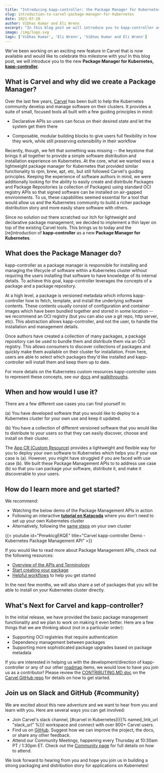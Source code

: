 ```yaml
---
title: "Introducing kapp-controller: the Package Manager for Kubernetes"
slug: introduction-to-carvel-package-manager-for-kubernetes
date: 2021-07-28
author: Vibhas Kumar and Eli Wrenn
excerpt: "In this blog post we will introduce you to kapp-controller as the new Package Manager for Kubernetes..."
image: /img/logo.svg
tags: ['Vibhas Kumar', 'Eli Wrenn', 'Vibhas Kumar and Eli Wrenn']
---
```


We've been working on an exciting new feature in Carvel that is now available and would like to celebrate this milestone with you! In this blog post, we will introduce you to the new **Package Manager for Kubernetes, [kapp-controller](/kapp-controller/)**.

## What is Carvel and why did we create a Package Manager?

Over the last few years, [Carvel](/) has been built to help the Kubernetes community develop and manage software on their clusters. It provides a suite of small, focused tools all built with a few guiding principles in mind:

* Declarative APIs so users can focus on their desired state and let the system get them there

* Composable, modular building blocks to give users full flexibility in how they work, while still preserving extensibility in their workflow

Recently, though, we felt that something was missing -- the keystone that brings it all together to provide a simple software distribution and installation experience on Kubernetes. At the core, what we wanted was a lightweight package manager for Kubernetes that provided similar functionality to rpm, brew, apt, etc, but still followed Carvel's guiding principles. Keeping the experience of software authors in mind, we were additionally looking for the ability to easily create and distribute Packages and Package Repositories (a collection of Packages) using standard OCI registry APIs so that signed software can be installed on air-gapped environments. To us, these capabilities seemed essential for a tool that would allow us and the Kubernetes community to build a richer package distribution story and more easily share software with others.

Since no solution out there scratched our itch for lightweight and declarative package management, we decided to implement a thin layer on top of the existing Carvel tools. This brings us to today and the [re]introduction of **kapp-controller** as a new **Package Manager for Kubernetes**.

## What does the Package Manager do?

kapp-controller as a package manager is responsible for installing and managing the lifecycle of software within a Kubernetes cluster without requiring the users installing that software to have knowledge of its internal details. To achieve this goal, kapp-controller leverages the concepts of a package and a package repository.

At a high level, a package is versioned metadata which informs kapp-controller how to fetch, template, and install the underlying software contents. These contents usually consist of configuration and container images which have been bundled together and stored in some location --  we recommend an OCI registry (but you can also use a git repo, http server, etc). This abstraction allows kapp-controller, and not the user, to handle the installation and management details.

Once authors have created a collection of many packages, a package repository can be used to bundle them and distribute them via an OCI registry. This allows consumers to discover collections of packages and quickly make them available on their cluster for installation. From here, users are able to select which packages they'd like installed and kapp-controller will install them and keep them up to date.

For more details on the Kubernetes custom resources kapp-controller uses to represent these concepts, see our [docs](/kapp-controller/docs/latest/packaging/#terminology) and [walkthroughs](/kapp-controller/#examples).

## When and how would I use it?

There are a few different use cases you can find yourself in:

(a) You have developed software that you would like to deploy to a Kubernetes cluster for your own use and keep it updated.

(b) You have a collection of different versioned software that you would like to distribute to your users so that they can easily discover, choose and install on their cluster.

The [App CR (Custom Resource)](/kapp-controller/docs/latest/app-spec/) provides a lightweight and flexible way for you to deploy your own software to Kubernetes which helps you if your use case is (a). However, you might have struggled if you are faced with use case (b). We built these Package Management APIs to to address use case (b) so that you can package your software, distribute it, and make it discoverable to your users.

## How do I learn more and get started?

We recommend:

* Watching the below demo of the Package Management APIs in action
* Following an interactive **[tutorial on Katacoda](https://katacoda.com/carvel/scenarios/kapp-controller-package-management)** where you don't need to set up your own Kubernetes cluster
* Alternatively, following the [same steps](/kapp-controller/docs/latest/packaging-tutorial/) on your own cluster

{{< youtube id="PmwkicgEKQE" title="Carvel kapp-controller Demo - Kubernetes Package Management API" >}}

If you would like to read more about Package Management APIs, check out the following resources:

* [Overview of the APIs and Terminology](/kapp-controller/docs/latest/packaging/)
* [Start creating your package](/kapp-controller/docs/latest/package-authoring/)
* [Helpful workflows](/kapp-controller/#examples) to help you get started

In the next few months, we will also share a set of packages that you will be able to install on your Kubernetes cluster directly.

## What's Next for Carvel and kapp-controller?

In the initial release, we have provided the basic package management functionality and we plan to work on making it even better. Here are a few things that we are thinking about (not in a particular order):

* Supporting OCI registries that require authentication
* Dependency management between packages
* Supporting more sophisticated package upgrades based on package metadata

If you are interested in helping us with the development/direction of kapp-controller or any of our other [roadmap](https://github.com/vmware-tanzu/carvel/blob/develop/ROADMAP.md) items, we would love to have you join us as a contributor! Please review the [CONTRIBUTING.MD doc](https://github.com/vmware-tanzu/carvel/blob/develop/CONTRIBUTING.md) on the [Carvel GitHub repo](https://github.com/vmware-tanzu/carvel) for details on how to get started.

## Join us on Slack and GitHub {#community}

We are excited about this new adventure and we want to hear from you and learn with you. Here are several ways you can get involved:

* Join Carvel's slack channel, [#carvel in Kubernetes]({{% named_link_url "slack_url" %}}) workspace and connect with over 800+ Carvel users.
* Find us on [GitHub](https://github.com/vmware-tanzu/carvel). Suggest how we can improve the project, the docs, or share any other feedback.
* Attend our Community Meetings, happening every Thursday at 10:30am PT / 1:30pm ET. Check out the [Community page](/community/) for full details on how to attend.

We look forward to hearing from you and hope you join us in building a strong packaging and distribution story for applications on Kubernetes!
